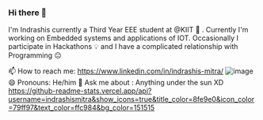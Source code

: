 ### Hi there 👋
I'm Indrashis currently a Third Year EEE student at @KIIT 🏫 . 
Currently I'm working on Embedded systems and applications of IOT. 
Occasionally I participate in Hackathons 💡 and I have a complicated relationship with Programming 😐

 📫 How to reach me: https://www.linkedin.com/in/indrashis-mitra/
 ![image](https://user-images.githubusercontent.com/48444783/104816575-219daf00-5842-11eb-95ad-5ee1a18d38aa.png)
 😄 Pronouns: He/him
💬  Ask me about : Anything under the sun XD
  https://github-readme-stats.vercel.app/api?username=indrashismitra&show_icons=true&title_color=8fe9e0&icon_color=79ff97&text_color=ffc984&bg_color=151515
<!--
**indrashismitra/indrashismitra** is a ✨ _special_ ✨ repository because its `README.md` (this file) appears on your GitHub profile.

Here are some ideas to get you started:

- 🔭 I’m currently working on ...
- 🌱 I’m currently learning ...
- 👯 I’m looking to collaborate on ...
- 🤔 I’m looking for help with ...
- ...
-
-  ...
- ⚡ Fun fact: ...
-->

